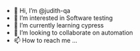 - 👋 Hi, I’m @judith-qa
- 👀 I’m interested in Software testing
- 🌱 I’m currently learning cypress
- 💞️ I’m looking to collaborate on automation
- 📫 How to reach me ...

<!---
LadyBug/LadyBug is a ✨ special ✨ repository because its `README.md` (this file) appears on your GitHub profile.
You can click the Preview link to take a look at your changes.
--->
